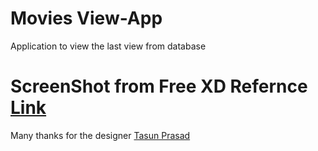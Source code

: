 # Movies View-App
Application to view the last view from database 

# ScreenShot from Free XD Refernce [Link](https://www.xdguru.com/photoplay-movie-xd-free-ui-kit)
Many thanks for the designer [Tasun Prasad](https://www.behance.net/tasunprasad)



